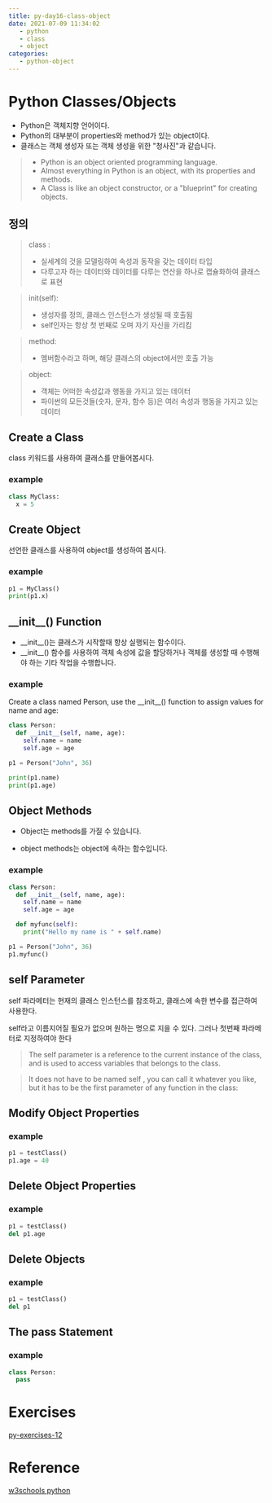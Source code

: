 ```yaml
---
title: py-day16-class-object
date: 2021-07-09 11:34:02
   - python 
   - class
   - object
categories: 
   - python-object
---
```


# Python Classes/Objects
- Python은 객체지향 언어이다. 
- Python의 대부분이 properties와 method가 있는 object이다. 
- 클래스는 객체 생성자 또는 객체 생성을 위한 "청사진"과 같습니다.

>- Python is an object oriented programming language.
>- Almost everything in Python is an object, with its properties and methods.
>- A Class is like an object constructor, or a "blueprint" for creating objects.

## 정의
> class : 
> - 실세계의 것을 모델링하여 속성과 동작을 갖는 데이터 타입
>- 다루고자 하는 데이터와 데이터를 다루는 연산을 하나로 캡슐화하여 클래스로 표현

> init(self):
>- 생성자를 정의, 클래스 인스턴스가 생성될 때 호출됨
>- self인자는 항상 첫 번째로 오며 자기 자신을 가리킴

> method: 
>- 멤버함수라고 하며, 해당 클래스의 object에서만 호출 가능

> object: 
>- 객체는 어떠한 속성값과 행동을 가지고 있는 데이터
>- 파이썬의 모든것들(숫자, 문자, 함수 등)은 여러 속성과 행동을 가지고 있는 데이터

## Create a Class
class 키워드를 사용하여 클래스를 만들어봅시다. 

### example
``` python
class MyClass:
  x = 5
```

## Create Object
선언한 클래스를 사용하여 object를 생성하여 봅시다. 

### example
``` python
p1 = MyClass()
print(p1.x)
```

## &#95;&#95;init&#95;&#95;() Function
- &#95;&#95;init&#95;&#95;()는 클래스가 시작할때 항상 실행되는 함수이다.
- &#95;&#95;init&#95;&#95;() 함수를 사용하여 객체 속성에 값을 할당하거나 객체를 생성할 때 수행해야 하는 기타 작업을 수행합니다.

### example
Create a class named Person, use the &#95;&#95;init&#95;&#95;() function to assign values for name and age:
``` python
class Person:
  def __init__(self, name, age):
    self.name = name
    self.age = age

p1 = Person("John", 36)

print(p1.name)
print(p1.age)
```

## Object Methods
- Object는 methods를 가질 수 있습니다. 

- object methods는 object에 속하는 함수입니다. 

### example
``` python
class Person:
  def __init__(self, name, age):
    self.name = name
    self.age = age

  def myfunc(self):
    print("Hello my name is " + self.name)

p1 = Person("John", 36)
p1.myfunc()
```

## self Parameter
self 파라메터는 현재의 클래스 인스턴스를 참조하고, 클래스에 속한 변수를 접근하여 사용한다. 

self라고 이름지어질 필요가 없으며 원하는 명으로 지을 수 있다. 그러나 첫번째 파라메터로 지정하여야 한다 

>The self parameter is a reference to the current instance of the class, and is used to access variables that belongs to the class.

>It does not have to be named self , you can call it whatever you like, but it has to be the first parameter of any function in the class:

## Modify Object Properties
### example
``` python
p1 = testClass()
p1.age = 40
```

## Delete Object Properties
### example
``` python
p1 = testClass()
del p1.age
```

## Delete Objects
### example
``` python
p1 = testClass()
del p1
```

## The pass Statement
### example
``` python
class Person:
  pass
```
# Exercises
[py-exercises-12](https://wontaejang.github.io/2021/07/13/py-exercises-12/)

# Reference
[w3schools python](https://www.w3schools.com/python)